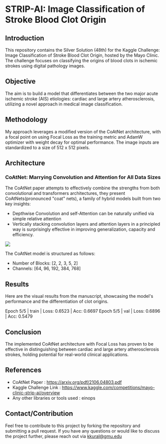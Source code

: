 # STRIP-AI: Image Classification of Stroke Blood Clot Origin

## Introduction
This repository contains the Silver Solution (48th) for the Kaggle Challenge: Image Classification of Stroke Blood Clot Origin, hosted by the Mayo Clinic. The challenge focuses on classifying the origins of blood clots in ischemic strokes using digital pathology images.

## Objective
The aim is to build a model that differentiates between the two major acute ischemic stroke (AIS) etiologies: cardiac and large artery atherosclerosis, utilizing a novel approach in medical image classification.

## Methodology
My approach leverages a modified version of the CoAtNet architecture, with a focal point on using Focal Loss as the training metric and AdamW optimizer with weight decay for optimal performance. The image inputs are standardized to a size of 512 x 512 pixels.

## Architecture

### CoAtNet: Marrying Convolution and Attention for All Data Sizes

The CoAtNet paper attempts to effectively combine the strengths from both convolutional and transformers architectures, they present CoAtNets(pronounced "coat" nets), a family of hybrid models built from two key insights: 
- Depthwise Convolution and self-Attention can be naturally unified via simple relative attention
- Vertically stacking convolution layers and attention layers in a principled way is surprisingly effective in improving generalization, capacity and efficiency.

![](https://i.ibb.co/Sd6wj7D/Selection-998.png)

The CoAtNet model is structured as follows:
- Number of Blocks: [2, 2, 3, 5, 2]
- Channels: [64, 96, 192, 384, 768]

## Results
Here are the visual results from the manuscript, showcasing the model's performance and the differentiation of clot origins.

Epoch 5/5 | train | Loss: 0.6523 | Acc: 0.6697
Epoch 5/5 |  val  | Loss: 0.6896 | Acc: 0.5479

## Conclusion
The implemented CoAtNet architecture with Focal Loss has proven to be effective in distinguishing between cardiac and large artery atherosclerosis strokes, holding potential for real-world clinical applications.

## References
- CoAtNet Paper : https://arxiv.org/pdf/2106.04803.pdf
- Kaggle Challenge Link : https://www.kaggle.com/competitions/mayo-clinic-strip-ai/overview
- Any other libraries or tools used : einops 

## Contact/Contribution
Feel free to contribute to this project by forking the repository and submitting a pull request. If you have any questions or would like to discuss the project further, please reach out via kkural@gmu.edu


